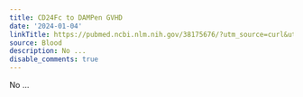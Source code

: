 ```yaml
---
title: CD24Fc to DAMPen GVHD
date: '2024-01-04'
linkTitle: https://pubmed.ncbi.nlm.nih.gov/38175676/?utm_source=curl&utm_medium=rss&utm_campaign=journals&utm_content=7603509&fc=None&ff=20240104170644&v=2.18.0
source: Blood
description: No ...
disable_comments: true
---
```

No ...